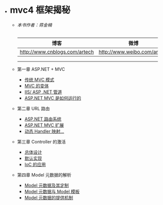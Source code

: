- # mvc4 框架揭秘
     * ###### 本书作者：蒋金楠
        |博客|微博|电子邮箱|
        |--|--|--|
        |http://www.cnblogs.com/artech|http://www.weibo.com/artech|jiangjinnan@gmail.com |
        ----
  - 第一章 ASP.NET + MVC
    - [传统 MVC 模式](../book/Mvc4kjjm/第一章.md/###&nbsp一、传统MVC模式 )
    - [MVC 的变体](../book/Mvc4kjjm/第一章.md/###二、MVC的变体)
    - [IIS/ ASP .NET 管道](../book/Mvc4kjjm/第一章.md/###&nbsp三、IIS/ASP.NET管道)
    - [ASP.NET MVC 是如何运行的](../book/Mvc4kjjm/第一章.md/###四、ASP.NETMVC是如何运行)
    
  - 第二章 URL 路由
    - [ASP.NET 路由系统](1##)
    - [ASP.NET MVC 扩展](1##)
    - [动态 Handler 映射…](1#)

  - 第三章 Controller 的激活
    - [总体设计](1##)
    - [默认实现](1##)
    - [IoC 的应用](1#)
    
  - 第四章 Model 元数据的解析
    - [Model 元数据及其定制](1##)
    - [Model 元数据与 Model 模板](1##)
    - [Model 元数据的提供机制](1#)

